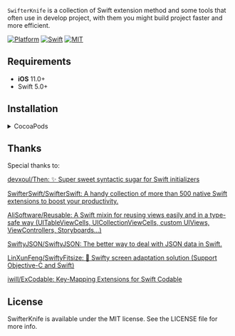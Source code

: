 


`SwifterKnife` is a collection of Swift extension method and some tools that often use in develop project, with them you might build project faster and more efficient.

[![Platform](https://img.shields.io/badge/platforms-iOS-lightgrey.svg)](https://cocoapods.org/pods/SwifterKnife)
[![Swift](https://img.shields.io/badge/Swift-5.3-orange.svg)](https://swift.org)
[![MIT](https://img.shields.io/badge/License-MIT-red.svg)](https://opensource.org/licenses/MIT)




## Requirements
- **iOS** 11.0+ 
- Swift 5.0+


## Installation

<details>
<summary>CocoaPods</summary>
</br>
<p>To integrate SwifterKnife into your Xcode project using <a href="http://cocoapods.org">CocoaPods</a>, specify it in your <code>Podfile</code>:</p>

<h4>- Integrate All components (recommended):</h4>
<pre><code class="ruby language-ruby">pod 'SwifterKnife'</code></pre>

<h4>- Integrate Base components only:</h4>
<pre><code class="ruby language-ruby">pod 'SwifterKnife/Base'</code></pre>

<h4>- Integrate Extension components only:</h4>
<pre><code class="ruby language-ruby">pod 'SwifterKnife/Extension'</code></pre>

<h4>- Integrate Utility components only:</h4>
<pre><code class="ruby language-ruby">pod 'SwifterKnife/Utility'</code></pre>

<h4>- Integrate Views components only:</h4>
<pre><code class="ruby language-ruby">pod 'SwifterKnife/Views'</code></pre>

</details>


## Thanks

Special thanks to: 

[devxoul/Then: ✨ Super sweet syntactic sugar for Swift initializers](https://github.com/devxoul/Then)

[SwifterSwift/SwifterSwift: A handy collection of more than 500 native Swift extensions to boost your productivity.](https://github.com/SwifterSwift/SwifterSwift)

[AliSoftware/Reusable: A Swift mixin for reusing views easily and in a type-safe way (UITableViewCells, UICollectionViewCells, custom UIViews, ViewControllers, Storyboards…)](https://github.com/AliSoftware/Reusable)

[SwiftyJSON/SwiftyJSON: The better way to deal with JSON data in Swift.](https://github.com/SwiftyJSON/SwiftyJSON)

[LinXunFeng/SwiftyFitsize: 📱 Swifty screen adaptation solution (Support Objective-C and Swift)](https://github.com/LinXunFeng/SwiftyFitsize)

[iwill/ExCodable: Key-Mapping Extensions for Swift Codable](https://github.com/iwill/ExCodable)


## License

SwifterKnife is available under the MIT license. See the LICENSE file for more info.

